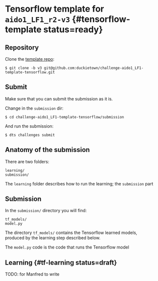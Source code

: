 # Tensorflow template for `aido1_LF1_r2-v3` {#tensorflow-template status=ready}

## Repository

Clone the [template repo](https://github.com/duckietown/challenge-aido1_LF1-template-tensorflow):

    $ git clone -b v3 git@github.com:duckietown/challenge-aido1_LF1-template-tensorflow.git

## Submit

Make sure that you can submit the submission as it is.

Change in the `submission` dir:

    $ cd challenge-aido1_LF1-template-tensorflow/submission
    
And run the submission:

    $ dts challenges submit

## Anatomy of the submission

There are two folders:

    learning/
    submission/
    
The `learning` folder describes how to run the learning;
the `submission` part 


## Submission

In the `submission/` directory you will find:

    tf_models/
    model.py
    
The directory `tf_models/` contains the Tensorflow learned models,
produced by the learning step described below.

The `model.py` code is the code that runs the Tensorflow model


## Learning {#tf-learning status=draft}

TODO: for Manfred to write
